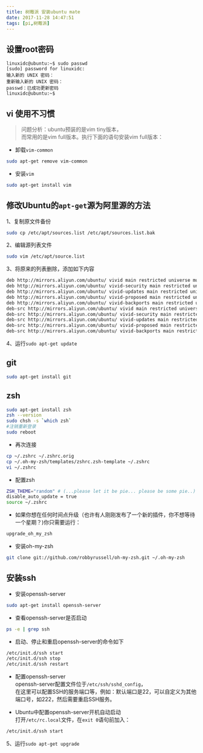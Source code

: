 ```yaml
---
title: 树莓派 安装ubuntu mate
date: 2017-11-28 14:47:51
tags: [pi,树莓派]
---
```


## 设置root密码
```
linuxidc@ubuntu:~$ sudo passwd
[sudo] password for linuxidc: 
输入新的 UNIX 密码： 
重新输入新的 UNIX 密码： 
passwd：已成功更新密码
linuxidc@ubuntu:~$
```

## vi 使用不习惯
>问题分析：ubuntu预装的是vim tiny版本，   
>而常用的是vim full版本。执行下面的语句安装vim full版本：

* 卸载`vim-common`   
```bash
sudo apt-get remove vim-common
```
* 安装`vim`   
```bash
sudo apt-get install vim
```

## 修改Ubuntu的`apt-get`源为阿里源的方法
1、复制原文件备份
```bash
sudo cp /etc/apt/sources.list /etc/apt/sources.list.bak
```
2、编辑源列表文件
```bash
sudo vim /etc/apt/source.list
```
3、将原来的列表删除，添加如下内容
```bash
deb http://mirrors.aliyun.com/ubuntu/ vivid main restricted universe multiverse
deb http://mirrors.aliyun.com/ubuntu/ vivid-security main restricted universe multiverse
deb http://mirrors.aliyun.com/ubuntu/ vivid-updates main restricted universe multiverse
deb http://mirrors.aliyun.com/ubuntu/ vivid-proposed main restricted universe multiverse
deb http://mirrors.aliyun.com/ubuntu/ vivid-backports main restricted universe multiverse
deb-src http://mirrors.aliyun.com/ubuntu/ vivid main restricted universe multiverse
deb-src http://mirrors.aliyun.com/ubuntu/ vivid-security main restricted universe multiverse
deb-src http://mirrors.aliyun.com/ubuntu/ vivid-updates main restricted universe multiverse
deb-src http://mirrors.aliyun.com/ubuntu/ vivid-proposed main restricted universe multiverse
deb-src http://mirrors.aliyun.com/ubuntu/ vivid-backports main restricted universe multiverse
```
4、运行`sudo apt-get update`

## git 
```bash
sudo apt-get install git
```
## zsh

```bash
sudo apt-get install zsh
zsh --version
sudo chsh -s `which zsh`
#注销重新登录
sudo reboot
```
* 再次连接
```bash
cp ~/.zshrc ~/.zshrc.orig
cp ~/.oh-my-zsh/templates/zshrc.zsh-template ~/.zshrc
vi ~/.zshrc
```
* 配置zsh
```bash
ZSH_THEME="random" # (...please let it be pie... please be some pie..)
disable_auto_update = true
source ~/.zshrc
```
* 如果你想在任何时间点升级（也许有人刚刚发布了一个新的插件，你不想等待一个星期？)你只需要运行：
```bash
upgrade_oh_my_zsh
```

* 安装oh-my-zsh   
```bash
git clone git://github.com/robbyrussell/oh-my-zsh.git ~/.oh-my-zsh
```
## 安装ssh

* 安装openssh-server
```bash
sudo apt-get install openssh-server
```
* 查看openssh-server是否启动
```bash
ps -e | grep ssh
```
* 启动、停止和重启openssh-server的命令如下
```bash
/etc/init.d/ssh start
/etc/init.d/ssh stop
/etc/init.d/ssh restart
```
* 配置openssh-server   
openssh-server配置文件位于`/etc/ssh/sshd_config`，   
在这里可以配置SSH的服务端口等，例如：默认端口是22，可以自定义为其他端口号，如222，然后需要重启SSH服务。

* Ubuntu中配置openssh-server开机自动启动   
打开`/etc/rc.local`文件，在`exit 0`语句前加入：
```bash
/etc/init.d/ssh start
```

5、运行`sudo apt-get upgrade`
